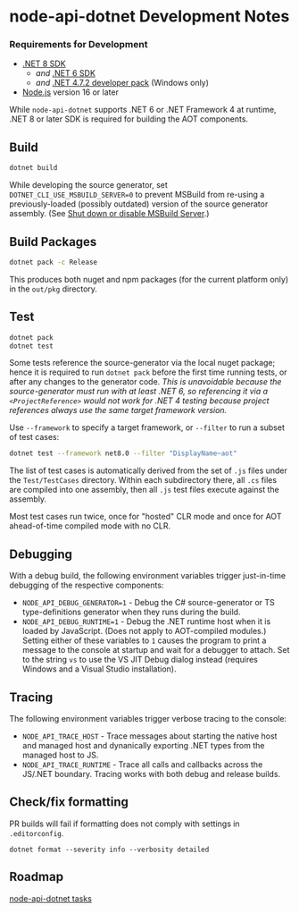 # node-api-dotnet Development Notes

### Requirements for Development
 - [.NET 8 SDK](https://dotnet.microsoft.com/en-us/download/dotnet/8.0)
   - _and_ [.NET 6 SDK](https://dotnet.microsoft.com/en-us/download/dotnet/6.0)
   - _and_ [.NET 4.7.2 developer pack](https://dotnet.microsoft.com/en-us/download/dotnet-framework/net472)
     (Windows only)
 - [Node.js](https://nodejs.org/) version 16 or later

While `node-api-dotnet` supports .NET 6 or .NET Framework 4 at runtime, .NET 8 or later SDK is
required for building the AOT components.

## Build
```bash
dotnet build
```

While developing the source generator, set `DOTNET_CLI_USE_MSBUILD_SERVER=0` to prevent MSBuild
from re-using a previously-loaded (possibly outdated) version of the source generator assembly.
(See [Shut down or disable MSBuild Server](https://learn.microsoft.com/en-us/visualstudio/msbuild/msbuild-server?view=vs-2022#shut-down-or-disable-msbuild-server).)

## Build Packages
```bash
dotnet pack -c Release
```
This produces both nuget and npm packages (for the current platform only) in the `out/pkg`
directory.

## Test
```bash
dotnet pack
dotnet test
```

Some tests reference the source-generator via the local nuget package; hence it is required to run
`dotnet pack` before the first time running tests, or after any changes to the generator code.
_This is unavoidable because the source-generator must run with at least .NET 6, so referencing it
via a `<ProjectReference>` would not work for .NET 4 testing because project references always
use the same target framework version._

Use `--framework` to specify a target framework, or `--filter` to run a subset of test cases:
```bash
dotnet test --framework net8.0 --filter "DisplayName~aot"
```

The list of test cases is automatically derived from the set of `.js` files under the
`Test/TestCases` directory. Within each subdirectory there, all `.cs` files are compiled into one
assembly, then all `.js` test files execute against the assembly.

Most test cases run twice, once for "hosted" CLR mode and once for AOT ahead-of-time compiled mode
with no CLR.

## Debugging
With a debug build, the following environment variables trigger just-in-time debugging of the
respective components:
 - `NODE_API_DEBUG_GENERATOR=1` - Debug the C# source-generator or TS type-definitions generator
 when they runs during the build.
 - `NODE_API_DEBUG_RUNTIME=1` - Debug the .NET runtime host when it is loaded by JavaScript. (Does
 not apply to AOT-compiled modules.)
Setting either of these variables to `1` causes the program to print a message to the console
at startup and wait for a debugger to attach. Set to the string `vs` to use the VS JIT
Debug dialog instead (requires Windows and a Visual Studio installation).

## Tracing
The following environment variables trigger verbose tracing to the console:
 - `NODE_API_TRACE_HOST` - Trace messages about starting the native host and managed host and
 dynanically exporting .NET types from the managed host to JS.
 - `NODE_API_TRACE_RUNTIME` - Trace all calls and callbacks across the JS/.NET boundary.
Tracing works with both debug and release builds.

## Check/fix formatting
PR builds will fail if formatting does not comply with settings in `.editorconfig`.
```
dotnet format --severity info --verbosity detailed
```

## Roadmap
[node-api-dotnet tasks](https://github.com/users/jasongin/projects/1/views/1)
